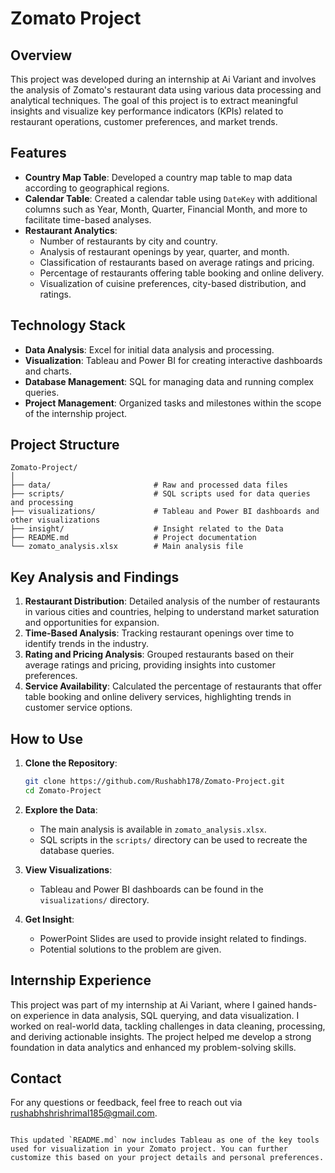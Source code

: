 # Zomato Project

## Overview

This project was developed during an internship at Ai Variant and involves the analysis of Zomato's restaurant data using various data processing and analytical techniques. The goal of this project is to extract meaningful insights and visualize key performance indicators (KPIs) related to restaurant operations, customer preferences, and market trends.

## Features

- **Country Map Table**: Developed a country map table to map data according to geographical regions.
- **Calendar Table**: Created a calendar table using `DateKey` with additional columns such as Year, Month, Quarter, Financial Month, and more to facilitate time-based analyses.
- **Restaurant Analytics**:
  - Number of restaurants by city and country.
  - Analysis of restaurant openings by year, quarter, and month.
  - Classification of restaurants based on average ratings and pricing.
  - Percentage of restaurants offering table booking and online delivery.
  - Visualization of cuisine preferences, city-based distribution, and ratings.

## Technology Stack

- **Data Analysis**: Excel for initial data analysis and processing.
- **Visualization**: Tableau and Power BI for creating interactive dashboards and charts.
- **Database Management**: SQL for managing data and running complex queries.
- **Project Management**: Organized tasks and milestones within the scope of the internship project.

## Project Structure

```
Zomato-Project/
│
├── data/                       # Raw and processed data files
├── scripts/                    # SQL scripts used for data queries and processing
├── visualizations/             # Tableau and Power BI dashboards and other visualizations
├── insight/                    # Insight related to the Data
├── README.md                   # Project documentation
└── zomato_analysis.xlsx        # Main analysis file
```

## Key Analysis and Findings

1. **Restaurant Distribution**: Detailed analysis of the number of restaurants in various cities and countries, helping to understand market saturation and opportunities for expansion.
2. **Time-Based Analysis**: Tracking restaurant openings over time to identify trends in the industry.
3. **Rating and Pricing Analysis**: Grouped restaurants based on their average ratings and pricing, providing insights into customer preferences.
4. **Service Availability**: Calculated the percentage of restaurants that offer table booking and online delivery services, highlighting trends in customer service options.

## How to Use

1. **Clone the Repository**:
   ```bash
   git clone https://github.com/Rushabh178/Zomato-Project.git
   cd Zomato-Project
   ```

2. **Explore the Data**:
   - The main analysis is available in `zomato_analysis.xlsx`.
   - SQL scripts in the `scripts/` directory can be used to recreate the database queries.

3. **View Visualizations**:
   - Tableau and Power BI dashboards can be found in the `visualizations/` directory.
4. **Get Insight**:
   - PowerPoint Slides are used to provide insight related to findings.
   - Potential solutions to the problem are given.

## Internship Experience

This project was part of my internship at Ai Variant, where I gained hands-on experience in data analysis, SQL querying, and data visualization. I worked on real-world data, tackling challenges in data cleaning, processing, and deriving actionable insights. The project helped me develop a strong foundation in data analytics and enhanced my problem-solving skills.

## Contact

For any questions or feedback, feel free to reach out via [rushabhshrishrimal185@gmail.com](mailto:rushabhshrishrimal185@gmail.com).
```

This updated `README.md` now includes Tableau as one of the key tools used for visualization in your Zomato project. You can further customize this based on your project details and personal preferences.
